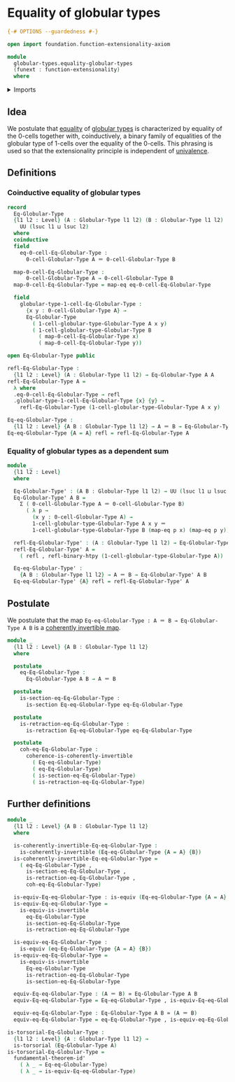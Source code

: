 # Equality of globular types

```agda
{-# OPTIONS --guardedness #-}

open import foundation.function-extensionality-axiom

module
  globular-types.equality-globular-types
  (funext : function-extensionality)
  where
```

<details><summary>Imports</summary>

```agda
open import foundation.action-on-identifications-binary-functions
open import foundation.action-on-identifications-functions
open import foundation.binary-homotopies funext
open import foundation.cartesian-product-types funext
open import foundation.dependent-pair-types
open import foundation.fundamental-theorem-of-identity-types
open import foundation.identity-types funext
open import foundation.torsorial-type-families funext
open import foundation.univalence funext
open import foundation.universe-levels

open import foundation-core.coherently-invertible-maps
open import foundation-core.equivalences
open import foundation-core.retractions
open import foundation-core.sections

open import globular-types.globular-types
```

</details>

## Idea

We postulate that [equality](foundation-core.identity-types.md) of
[globular types](globular-types.globular-types.md) is characterized by equality
of the 0-cells together with, coinductively, a binary family of equalities of
the globular type of 1-cells over the equality of the 0-cells. This phrasing is
used so that the extensionality principle is independent of
[univalence](foundation.univalence.md).

## Definitions

### Coinductive equality of globular types

```agda
record
  Eq-Globular-Type
  {l1 l2 : Level} (A : Globular-Type l1 l2) (B : Globular-Type l1 l2) :
    UU (lsuc l1 ⊔ lsuc l2)
  where
  coinductive
  field
    eq-0-cell-Eq-Globular-Type :
      0-cell-Globular-Type A ＝ 0-cell-Globular-Type B

  map-0-cell-Eq-Globular-Type :
      0-cell-Globular-Type A → 0-cell-Globular-Type B
  map-0-cell-Eq-Globular-Type = map-eq eq-0-cell-Eq-Globular-Type

  field
    globular-type-1-cell-Eq-Globular-Type :
      {x y : 0-cell-Globular-Type A} →
      Eq-Globular-Type
        ( 1-cell-globular-type-Globular-Type A x y)
        ( 1-cell-globular-type-Globular-Type B
          ( map-0-cell-Eq-Globular-Type x)
          ( map-0-cell-Eq-Globular-Type y))

open Eq-Globular-Type public

refl-Eq-Globular-Type :
  {l1 l2 : Level} (A : Globular-Type l1 l2) → Eq-Globular-Type A A
refl-Eq-Globular-Type A =
  λ where
  .eq-0-cell-Eq-Globular-Type → refl
  .globular-type-1-cell-Eq-Globular-Type {x} {y} →
    refl-Eq-Globular-Type (1-cell-globular-type-Globular-Type A x y)

Eq-eq-Globular-Type :
  {l1 l2 : Level} {A B : Globular-Type l1 l2} → A ＝ B → Eq-Globular-Type A B
Eq-eq-Globular-Type {A = A} refl = refl-Eq-Globular-Type A
```

### Equality of globular types as a dependent sum

```agda
module _
  {l1 l2 : Level}
  where

  Eq-Globular-Type' : (A B : Globular-Type l1 l2) → UU (lsuc l1 ⊔ lsuc l2)
  Eq-Globular-Type' A B =
    Σ ( 0-cell-Globular-Type A ＝ 0-cell-Globular-Type B)
      ( λ p →
        (x y : 0-cell-Globular-Type A) →
        1-cell-globular-type-Globular-Type A x y ＝
        1-cell-globular-type-Globular-Type B (map-eq p x) (map-eq p y))

  refl-Eq-Globular-Type' : (A : Globular-Type l1 l2) → Eq-Globular-Type' A A
  refl-Eq-Globular-Type' A =
    ( refl , refl-binary-htpy (1-cell-globular-type-Globular-Type A))

  Eq-eq-Globular-Type' :
    {A B : Globular-Type l1 l2} → A ＝ B → Eq-Globular-Type' A B
  Eq-eq-Globular-Type' {A} refl = refl-Eq-Globular-Type' A
```

## Postulate

We postulate that the map `Eq-eq-Globular-Type : A ＝ B → Eq-Globular-Type A B`
is a [coherently invertible map](foundation-core.coherently-invertible-maps.md).

```agda
module _
  {l1 l2 : Level} {A B : Globular-Type l1 l2}
  where

  postulate
    eq-Eq-Globular-Type :
      Eq-Globular-Type A B → A ＝ B

  postulate
    is-section-eq-Eq-Globular-Type :
      is-section Eq-eq-Globular-Type eq-Eq-Globular-Type

  postulate
    is-retraction-eq-Eq-Globular-Type :
      is-retraction Eq-eq-Globular-Type eq-Eq-Globular-Type

  postulate
    coh-eq-Eq-Globular-Type :
      coherence-is-coherently-invertible
        ( Eq-eq-Globular-Type)
        ( eq-Eq-Globular-Type)
        ( is-section-eq-Eq-Globular-Type)
        ( is-retraction-eq-Eq-Globular-Type)
```

## Further definitions

```agda
module _
  {l1 l2 : Level} {A B : Globular-Type l1 l2}
  where

  is-coherently-invertible-Eq-eq-Globular-Type :
    is-coherently-invertible (Eq-eq-Globular-Type {A = A} {B})
  is-coherently-invertible-Eq-eq-Globular-Type =
    ( eq-Eq-Globular-Type ,
      is-section-eq-Eq-Globular-Type ,
      is-retraction-eq-Eq-Globular-Type ,
      coh-eq-Eq-Globular-Type)

  is-equiv-Eq-eq-Globular-Type : is-equiv (Eq-eq-Globular-Type {A = A} {B})
  is-equiv-Eq-eq-Globular-Type =
    is-equiv-is-invertible
      eq-Eq-Globular-Type
      is-section-eq-Eq-Globular-Type
      is-retraction-eq-Eq-Globular-Type

  is-equiv-eq-Eq-Globular-Type :
    is-equiv (eq-Eq-Globular-Type {A = A} {B})
  is-equiv-eq-Eq-Globular-Type =
    is-equiv-is-invertible
      Eq-eq-Globular-Type
      is-retraction-eq-Eq-Globular-Type
      is-section-eq-Eq-Globular-Type

  equiv-Eq-eq-Globular-Type : (A ＝ B) ≃ Eq-Globular-Type A B
  equiv-Eq-eq-Globular-Type = Eq-eq-Globular-Type , is-equiv-Eq-eq-Globular-Type

  equiv-eq-Eq-Globular-Type : Eq-Globular-Type A B ≃ (A ＝ B)
  equiv-eq-Eq-Globular-Type = eq-Eq-Globular-Type , is-equiv-eq-Eq-Globular-Type

is-torsorial-Eq-Globular-Type :
  {l1 l2 : Level} {A : Globular-Type l1 l2} →
  is-torsorial (Eq-Globular-Type A)
is-torsorial-Eq-Globular-Type =
  fundamental-theorem-id'
    ( λ _ → Eq-eq-Globular-Type)
    ( λ _ → is-equiv-Eq-eq-Globular-Type)
```

